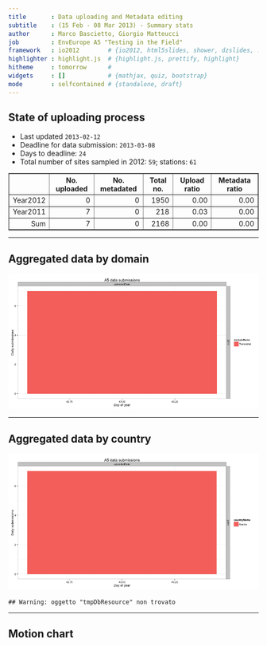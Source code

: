 ```yaml
---
title       : Data uploading and Metadata editing
subtitle    : (15 Feb - 08 Mar 2013) - Summary stats
author      : Marco Bascietto, Giorgio Matteucci
job         : EnvEurope A5 "Testing in the Field"
framework   : io2012        # {io2012, html5slides, shower, dzslides, ...}
highlighter : highlight.js  # {highlight.js, prettify, highlight}
hitheme     : tomorrow      # 
widgets     : []            # {mathjax, quiz, bootstrap}
mode        : selfcontained # {standalone, draft}
---
```













## State of uploading process

* Last updated ``2013-02-12``
* Deadline for data submission: `2013-03-08`
* Days to deadline: ``24``
* Total number of sites sampled in 2012: ``59``; stations: ``61``


<!-- html table generated in R 2.15.2 by xtable 1.7-0 package -->
<!-- Tue Feb 12 14:41:20 2013 -->
<TABLE border=1>
<TR> <TH>  </TH> <TH> No. uploaded </TH> <TH> No. metadated </TH> <TH> Total no. </TH> <TH> Upload ratio </TH> <TH> Metadata ratio </TH>  </TR>
  <TR> <TD align="right"> Year2012 </TD> <TD align="right">   0 </TD> <TD align="right">   0 </TD> <TD align="right"> 1950 </TD> <TD align="right"> 0.00 </TD> <TD align="right"> 0.00 </TD> </TR>
  <TR> <TD align="right"> Year2011 </TD> <TD align="right">   7 </TD> <TD align="right">   0 </TD> <TD align="right"> 218 </TD> <TD align="right"> 0.03 </TD> <TD align="right"> 0.00 </TD> </TR>
  <TR> <TD align="right"> Sum </TD> <TD align="right">   7 </TD> <TD align="right">   0 </TD> <TD align="right"> 2168 </TD> <TD align="right"> 0.00 </TD> <TD align="right"> 0.00 </TD> </TR>
   </TABLE>





---

## Aggregated data by domain

![plot of chunk aggrDataByDomain](figure/A5DAMU-1aggrDataByDomain.png) 


---

## Aggregated data by country

![plot of chunk aggrDatabyCountry](figure/A5DAMU-1aggrDatabyCountry.png) 



```
## Warning: oggetto "tmpDbResource" non trovato
```



---

## Motion chart

<!-- MotionChart generated in R 2.15.2 by googleVis 0.3.3 package -->
<!-- Tue Feb 12 14:41:21 2013 -->


<!-- jsHeader -->
<script type="text/javascript" src="http://www.google.com/jsapi">
</script>
<script type="text/javascript">
 
// jsData 
function gvisDataMotionChartID209136b1ddd1 ()
{
  var data = new google.visualization.DataTable();
  var datajson =
[
 [
 "Austria",
43,
"Terrestrial",
7,
"uploadedDate",
"2011" 
] 
];
data.addColumn('string','countryName');
data.addColumn('number','dayOfYear');
data.addColumn('string','domainName');
data.addColumn('number','parameterNum');
data.addColumn('string','action');
data.addColumn('string','year');
data.addRows(datajson);
return(data);
}
 
// jsDrawChart
function drawChartMotionChartID209136b1ddd1() {
  var data = gvisDataMotionChartID209136b1ddd1();
  var options = {};
options["width"] =    600;
options["height"] =    500;

     var chart = new google.visualization.MotionChart(
       document.getElementById('MotionChartID209136b1ddd1')
     );
     chart.draw(data,options);
    

}
  
 
// jsDisplayChart 
function displayChartMotionChartID209136b1ddd1()
{
  google.load("visualization", "1", { packages:["motionchart"] }); 
  google.setOnLoadCallback(drawChartMotionChartID209136b1ddd1);
}
 
// jsChart 
displayChartMotionChartID209136b1ddd1()
 
<!-- jsFooter -->  
//-->
</script>
 
<!-- divChart -->
  
<div id="MotionChartID209136b1ddd1"
  style="width: 600px; height: 500px;">
</div>


